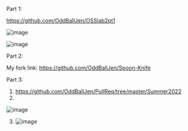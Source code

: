 Part 1:

https://github.com/OddBallJen/OSSlab2pt1



![image](https://user-images.githubusercontent.com/57297201/172288432-f905f414-236a-4ccc-884a-f6a1325d1c71.png)




![image](https://user-images.githubusercontent.com/57297201/172288667-600c624e-1024-44d6-8229-25250cc8b7a9.png)


Part 2:

My fork link: https://github.com/OddBallJen/Spoon-Knife

Part 3:
1. https://github.com/OddBallJen/PullReq/tree/master/Summer2022
2. 

![image](https://user-images.githubusercontent.com/57297201/172290568-93ef5eaa-7bcd-4b6a-817e-268c055896b6.png)


3. ![image](https://user-images.githubusercontent.com/57297201/172290801-cd2d76ed-ff17-4478-b788-d67331f5e6f9.png)


